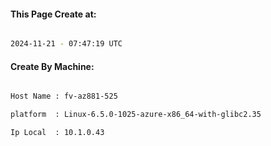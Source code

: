 
   
#### This Page Create at:

```bash

2024-11-21 - 07:47:19 UTC

```

#### Create By Machine:

```bash

Host Name : fv-az881-525

platform  : Linux-6.5.0-1025-azure-x86_64-with-glibc2.35

Ip Local  : 10.1.0.43

```

